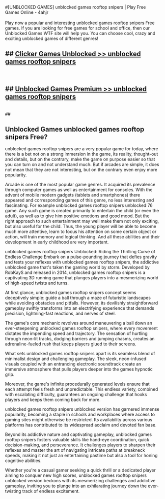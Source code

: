 #[UNBLOCKED GAMES] unblocked games rooftop snipers | Play Free Games Online - 4ahjr <br>
<br>
Play now a popular and interesting unblocked games rooftop snipers Free games. If you are looking for free games for school and office, then our Unblocked Games WTF site will help you. You can choose cool, crazy and exciting unblocked games of different genres!


## ##  [Clicker Games Unblocked >> unblocked games rooftop snipers](http://freeplayer.one?title=unblocked_games_rooftop_snipers&ref=22)
  <br>

##  ## [Unblocked Games Premium >> unblocked games rooftop snipers](http://freeplayer.one?title=unblocked_games_rooftop_snipers&ref=22)
  <br>
  ##



## Unblocked Games unblocked games rooftop snipers Free?

unblocked games rooftop snipers are a very popular game for today, where there is a bet not on a strong immersion in the game, its reality, thought-out and details, but on the contrary, make the game on purpose easier so that you can turn on and not understand much. But if arcades are simple, it does not mean that they are not interesting, but on the contrary even enjoy more popularity.

Arcade is one of the most popular game genres. It acquired its prevalence through computer games as well as entertainment for consoles. With the advent of mobile modern gadgets (tablets and smartphones) there appeared and corresponding games of this genre, no less interesting and fascinating. For example unblocked games rooftop snipers unblocked 76 game. Any such game is created primarily to entertain the child (or even the adult), as well as to give him positive emotions and good mood. But the right approach to such entertainment may well make them not only exciting, but also useful for the child. Thus, the young player will be able to become much more attentive, learn to focus his attention on some certain object or action, will train memory and logical thinking. And all these abilities and their development in early childhood are very important.

unblocked games rooftop snipers Unblocked: Riding the Thrilling Curve of Endless Challenge
Embark on a pulse-pounding journey that defies gravity and tests your reflexes with unblocked games rooftop snipers, the addictive unblocked game that's taken the gaming world by storm. Developed by RobKayS and released in 2014, unblocked games rooftop snipers is a captivating 3D running game that plunges players into a mesmerizing world of high-speed twists and turns.

At first glance, unblocked games rooftop snipers concept seems deceptively simple: guide a ball through a maze of futuristic landscapes while avoiding obstacles and pitfalls. However, its devilishly straightforward gameplay swiftly transforms into an electrifying experience that demands precision, lightning-fast reactions, and nerves of steel.

The game's core mechanic revolves around maneuvering a ball down an ever-steepening unblocked games rooftop snipers, where every movement dictates the impending speed and trajectory. The sensation of hurtling through neon-lit tracks, dodging barriers and jumping chasms, creates an adrenaline-fueled rush that keeps players glued to their screens.

What sets unblocked games rooftop snipers apart is its seamless blend of minimalist design and challenging gameplay. The sleek, neon-infused visuals coupled with an entrancing electronic soundtrack create an immersive atmosphere that pulls players deeper into the games hypnotic grip.

Moreover, the game's infinite procedurally generated levels ensure that each attempt feels fresh and unpredictable. This endless variety, combined with escalating difficulty, guarantees an ongoing challenge that hooks players and keeps them coming back for more.

unblocked games rooftop snipers unblocked version has garnered immense popularity, becoming a staple in schools and workplaces where access to gaming sites might otherwise be restricted. Its availability across various platforms has contributed to its widespread acclaim and devoted fan base.

Beyond its addictive nature and captivating gameplay, unblocked games rooftop snipers fosters valuable skills like hand-eye coordination, quick decision-making, and perseverance. It challenges players to sharpen their reflexes and master the art of navigating intricate paths at breakneck speeds, making it not just an entertaining pastime but also a tool for honing cognitive abilities.

Whether you're a casual gamer seeking a quick thrill or a dedicated player aiming to conquer new high scores, unblocked games rooftop snipers unblocked version beckons with its mesmerizing challenges and addictive gameplay, inviting you to plunge into an exhilarating journey down the ever-twisting track of endless excitement.